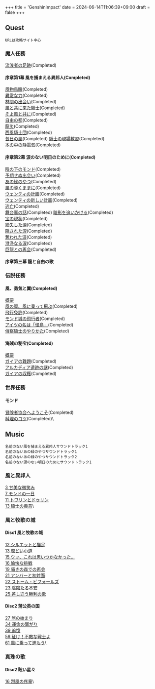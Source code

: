 +++
title = 'GenshinImpact'
date = 2024-06-14T11:06:39+09:00
draft = false
+++


## Quest
```
URLは攻略サイト中心
```
### 魔人任務
[流浪者の足跡](https://genshin-impact.fandom.com/ja/wiki/%E6%B5%81%E6%B5%AA%E8%80%85%E3%81%AE%E8%B6%B3%E8%B7%A1)(Completed)
#### 序章第1幕 風を捕まえる異邦人(Completed)
[風物鳥瞰](https://genshin-impact.fandom.com/ja/wiki/%E9%A2%A8%E7%89%A9%E9%B3%A5%E7%9E%B0)(Completed)\
[異常な力](https://genshin-impact.fandom.com/ja/wiki/%E7%95%B0%E5%B8%B8%E3%81%AA%E5%8A%9B)(Completed)\
[林間の出会い](https://genshin-impact.fandom.com/ja/wiki/%E6%9E%97%E9%96%93%E3%81%AE%E5%87%BA%E4%BC%9A%E3%81%84)(Completed)\
[風と共に来た騎士](https://genshin-impact.fandom.com/ja/wiki/%E9%A2%A8%E3%81%A8%E5%85%B1%E3%81%AB%E6%9D%A5%E3%81%9F%E9%A8%8E%E5%A3%AB)(Completed)\
[そよ風と共に](https://genshin-impact.fandom.com/ja/wiki/%E3%81%9D%E3%82%88%E9%A2%A8%E3%81%A8%E5%85%B1%E3%81%AB)(Completed)\
[自由の都](https://genshin-impact.fandom.com/ja/wiki/%E8%87%AA%E7%94%B1%E3%81%AE%E9%83%BD)(Completed)\
[龍災](https://genshin-impact.fandom.com/ja/wiki/%E9%BE%8D%E7%81%BD)(Completed)\
[西風騎士団](https://genshin-impact.fandom.com/ja/wiki/%E8%A5%BF%E9%A2%A8%E9%A8%8E%E5%A3%AB%E5%9B%A3_(%E4%BB%BB%E5%8B%99))(Completed)\
[昔日の風](https://genshin-impact.fandom.com/ja/wiki/%E6%98%94%E6%97%A5%E3%81%AE%E9%A2%A8)(Completed)
[騎士の現場教習](https://genshin-impact.fandom.com/ja/wiki/%E9%A8%8E%E5%A3%AB%E3%81%AE%E7%8F%BE%E5%A0%B4%E6%95%99%E7%BF%92)(Completed)\
[本の中の静電気](https://genshin-impact.fandom.com/ja/wiki/%E6%9C%AC%E3%81%AE%E4%B8%AD%E3%81%AE%E9%9D%99%E9%9B%BB%E6%B0%97)(Completed)
#### 序章第2幕 涙のない明日のために(Completed)
[陰の下のモンド](https://genshin-impact.fandom.com/ja/wiki/%E9%99%B0%E3%81%AE%E4%B8%8B%E3%81%AE%E3%83%A2%E3%83%B3%E3%83%89)(Completed)\
[予期せぬ出会い](https://genshin-impact.fandom.com/ja/wiki/%E4%BA%88%E6%9C%9F%E3%81%9B%E3%81%AC%E5%87%BA%E4%BC%9A%E3%81%84)(Completed)\
[あの緑のやつ](https://genshin-impact.fandom.com/ja/wiki/%E3%81%82%E3%81%AE%E7%B7%91%E3%81%AE%E3%82%84%E3%81%A4)(Completed)\
[風の導くままに](https://genshin-impact.fandom.com/ja/wiki/%E9%A2%A8%E3%81%AE%E5%B0%8E%E3%81%8F%E3%81%BE%E3%81%BE%E3%81%AB_(%E4%BB%BB%E5%8B%99))(Completed)\
[ウェンティの計画](https://genshin-impact.fandom.com/ja/wiki/%E3%82%A6%E3%82%A7%E3%83%B3%E3%83%86%E3%82%A3%E3%81%AE%E8%A8%88%E7%94%BB)(Completed)\
[ウェンティの新しい計画](https://genshin-impact.fandom.com/ja/wiki/%E3%82%A6%E3%82%A7%E3%83%B3%E3%83%86%E3%82%A3%E3%81%AE%E6%96%B0%E3%81%97%E3%81%84%E8%A8%88%E7%94%BB)(Completed)\
[逃亡](https://genshin-impact.fandom.com/ja/wiki/%E9%80%83%E4%BA%A1)(Completed)\
[舞台裏の話](https://genshin-impact.fandom.com/ja/wiki/%E8%88%9E%E5%8F%B0%E8%A3%8F%E3%81%AE%E8%A9%B1)(Completed)
[暗影を追いかける](https://genshin-impact.fandom.com/ja/wiki/%E6%9A%97%E5%BD%B1%E3%82%92%E8%BF%BD%E3%81%84%E3%81%8B%E3%81%91%E3%82%8B)(Completed)\
[宝の現状](https://genshin-impact.fandom.com/ja/wiki/%E5%AE%9D%E3%81%AE%E7%8F%BE%E7%8A%B6)(Completed)\
[紛失した涙](https://genshin-impact.fandom.com/ja/wiki/%E7%B4%9B%E5%A4%B1%E3%81%97%E3%81%9F%E6%B6%99)(Completed)\
[隠された涙](https://genshin-impact.fandom.com/ja/wiki/%E9%9A%A0%E3%81%95%E3%82%8C%E3%81%9F%E6%B6%99)(Completed)\
[奪われた涙](https://genshin-impact.fandom.com/ja/wiki/%E5%A5%AA%E3%82%8F%E3%82%8C%E3%81%9F%E6%B6%99)(Completed)\
[澄浄なる涙](https://genshin-impact.fandom.com/ja/wiki/%E6%BE%84%E6%B5%84%E3%81%AA%E3%82%8B%E6%B6%99)(Completed)\
[巨龍との再会](https://genshin-impact.fandom.com/ja/wiki/%E5%B7%A8%E9%BE%8D%E3%81%A8%E3%81%AE%E5%86%8D%E4%BC%9A)(Completed)

#### 序章第三幕 龍と自由の歌




### 伝説任務
#### 風、勇気と翼(Completed)
[概要](https://genshin-impact.fandom.com/ja/wiki/%E9%A2%A8%E3%80%81%E5%8B%87%E6%B0%97%E3%81%A8%E7%BF%BC)\
[風の翼、風に乗って飛ぶ](https://genshin-impact.fandom.com/ja/wiki/%E9%A2%A8%E3%81%AE%E7%BF%BC%E3%80%81%E9%A2%A8%E3%81%AB%E4%B9%97%E3%81%A3%E3%81%A6%E9%A3%9B%E3%81%B6)(Completed)\
[飛行免許](https://genshin-impact.fandom.com/ja/wiki/%E9%A3%9B%E8%A1%8C%E5%85%8D%E8%A8%B1)(Completed)\
[モンド城の飛行者](https://genshin-impact.fandom.com/ja/wiki/%E3%83%A2%E3%83%B3%E3%83%89%E5%9F%8E%E3%81%AE%E9%A3%9B%E8%A1%8C%E8%80%85)(Completed)\
[アイツの名は「怪鳥」](https://genshin-impact.fandom.com/ja/wiki/%E3%82%A2%E3%82%A4%E3%83%84%E3%81%AE%E5%90%8D%E3%81%AF%E3%80%8C%E6%80%AA%E9%B3%A5%E3%80%8D)(Completed)\
[偵察騎士のやりかた](https://genshin-impact.fandom.com/ja/wiki/%E5%81%B5%E5%AF%9F%E9%A8%8E%E5%A3%AB%E3%81%AE%E3%82%84%E3%82%8A%E3%81%8B%E3%81%9F)(Completed)

#### 海賊の秘宝(Completed)
[概要](https://genshin-impact.fandom.com/ja/wiki/%E6%B5%B7%E8%B3%8A%E3%81%AE%E7%A7%98%E5%AE%9D)\
[ガイアの難題](https://genshin-impact.fandom.com/ja/wiki/%E3%82%AC%E3%82%A4%E3%82%A2%E3%81%AE%E9%9B%A3%E9%A1%8C)(Completed)\
[アルカディア遺跡の謎](https://genshin-impact.fandom.com/ja/wiki/%E3%82%A2%E3%83%AB%E3%82%AB%E3%83%87%E3%82%A3%E3%82%A2%E9%81%BA%E8%B7%A1%E3%81%AE%E8%AC%8E)(Completed)\
[ガイアの収穫](https://genshin-impact.fandom.com/ja/wiki/%E3%82%AC%E3%82%A4%E3%82%A2%E3%81%AE%E5%8F%8E%E7%A9%AB)(Completed)

### 世界任務
#### モンド
[冒険者協会へようこそ](https://genshin-impact.fandom.com/ja/wiki/%E5%86%92%E9%99%BA%E8%80%85%E5%8D%94%E4%BC%9A%E3%81%B8%E3%82%88%E3%81%86%E3%81%93%E3%81%9D)(Completed)\
[料理のコツ](https://genshin-impact.fandom.com/ja/wiki/%E6%96%99%E7%90%86%E3%81%AE%E3%82%B3%E3%83%84)(Completed)\


## Music
```
名前のない風を捕まえる異邦人サウンドトラック1
名前のないあの緑のやつサウンドトラック1
名前のないあの緑のやつサウンドトラック2
名前のない涙のない明日のためにサウンドトラック1

```
### 風と異邦人
[3 甘美な微笑み](https://youtu.be/yGghsIjVRjQ)\
[7 モンドの一日](https://youtu.be/FjR5Epfxf9Q)\
[11 トワリンとドゥリン](https://youtu.be/F-0RlhEzaFk)\
[13 騎士の善意](https://youtu.be/T2_FGFLRhzY)\
### 風と牧歌の城
#### Disc1 風と牧歌の城
[12 シルエットと猫足](https://youtu.be/3ryfh7FaKjc)\
[13 際どい小道](https://youtu.be/_oCnD2QC7tU)\
[15 ウッ、これは思いつかなかった...](https://youtu.be/ouj4nvjekr8)\
[16 愉快な挑戦](https://youtu.be/9zLhHCWBzCc)\
[19 囁きの森での再会](https://youtu.be/QT2dkhvRFNs)\
[21 アンバーと初対面](https://youtu.be/Uvl9q1SvpXM)\
[22 ストーム・ビフォールズ](https://youtu.be/bMjkNUy2LPo)\
[23 陰陰たる不安](https://youtu.be/06Wvx8wo6RU)\
[25 差し迫う勝利の歌](https://youtu.be/OgORQTf3t_Y)
#### Disc2 蒲公英の国
[27 旅の始まり](https://youtu.be/anRbPxcPJMQ)\
[34 運命の繋がり](https://youtu.be/kojQyW5JH2U)\
[39 追憶](https://youtu.be/PYOXHiYvgEY)\
[56 征け！不敵な戦士よ](https://youtu.be/V5fjlSsUkdE)\
[61 風に乗って進もう](https://youtu.be/uuTs8S0LWYw)\


### 真珠の歌
#### Disc2 眩い星々
[16 烈風の序章](https://youtu.be/B_g6TXqaCTY)\

